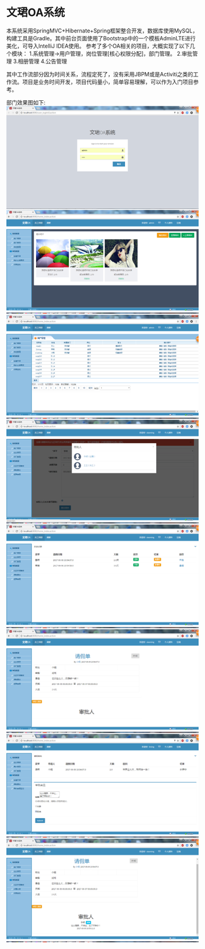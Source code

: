 # 文珺OA系统
本系统采用SpringMVC+Hibernate+Spring框架整合开发，数据库使用MySQL，构建工具是Gradle。其中前台页面使用了Bootstrap中的一个模板AdminLTE进行美化，可导入IntelliJ IDEA使用。
参考了多个OA相关的项目，大概实现了以下几个模块：
1.系统管理->用户管理，岗位管理[核心权限分配]，部门管理。
2.审批管理
3.相册管理
4.公告管理

其中工作流部分因为时间关系，流程定死了，没有采用JBPM或是Activiti之类的工作流。项目是业务时间开发，项目代码量小，简单容易理解，可以作为入门项目参考。

部门效果图如下:
![](screenshots/1.png)
![](screenshots/2.png)
![](screenshots/3.png)
![](screenshots/4.png)
![](screenshots/5.png)
![](screenshots/6.png)
![](screenshots/7.png)
![](screenshots/8.png)
